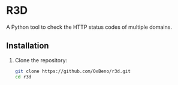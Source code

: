 # R3D

A Python tool to check the HTTP status codes of multiple domains.

## Installation

1. Clone the repository:
   ```bash
   git clone https://github.com/OxBeno/r3d.git
   cd r3d
